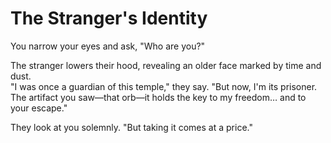 # The Stranger's Identity

You narrow your eyes and ask, "Who are you?"

The stranger lowers their hood, revealing an older face marked by time and dust.  
"I was once a guardian of this temple," they say. "But now, I'm its prisoner.  
The artifact you saw—that orb—it holds the key to my freedom… and to your escape."

They look at you solemnly. "But taking it comes at a price."
